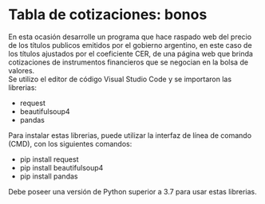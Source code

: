<h1>Tabla de cotizaciones: bonos</h1>

<p>En esta ocasión desarrolle un programa que hace raspado web del precio de los títulos publicos emitidos por el gobierno argentino, en este caso de los títulos ajustados por el coeficiente CER, de una página web que brinda 
cotizaciones de instrumentos financieros que se negocian en la bolsa de valores.</br>
Se utilizo el editor de código Visual Studio Code y se importaron las librerias:
  <ul>
    <li>request</li>
    <li>beautifulsoup4</li>
    <li>pandas</li>
  </ul>

Para instalar estas librerias, puede utilizar la interfaz de línea de comando (CMD), con los siguientes comandos:</br>
<ul>
  <li>pip install request</li>
  <li>pip install beautifulsoup4</li>
  <li>pip install pandas</li>
  </ul>

Debe poseer una versión de Python superior a 3.7 para usar estas librerias.



